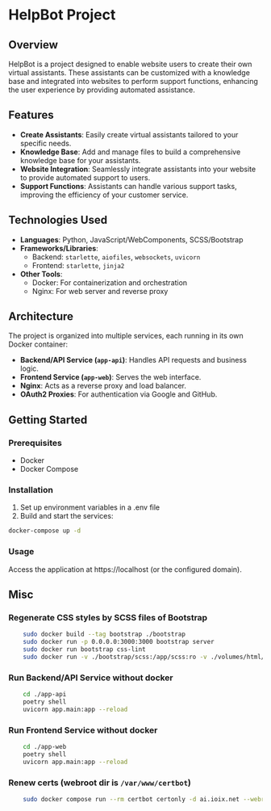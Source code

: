 # HelpBot Project

## Overview
HelpBot is a project designed to enable website users to create their own virtual assistants. These assistants can be customized with a knowledge base and integrated into websites to perform support functions, enhancing the user experience by providing automated assistance.


## Features
- **Create Assistants**: Easily create virtual assistants tailored to your specific needs.
- **Knowledge Base**: Add and manage files to build a comprehensive knowledge base for your assistants.
- **Website Integration**: Seamlessly integrate assistants into your website to provide automated support to users.
- **Support Functions**: Assistants can handle various support tasks, improving the efficiency of your customer service.


## Technologies Used
- **Languages**: Python, JavaScript/WebComponents, SCSS/Bootstrap
- **Frameworks/Libraries**: 
  - Backend: `starlette`, `aiofiles`, `websockets`, `uvicorn`
  - Frontend: `starlette`, `jinja2`
- **Other Tools**: 
  - Docker: For containerization and orchestration
  - Nginx: For web server and reverse proxy


## Architecture
The project is organized into multiple services, each running in its own Docker container:
- **Backend/API Service (`app-api`)**: Handles API requests and business logic.
- **Frontend Service (`app-web`)**: Serves the web interface.
- **Nginx**: Acts as a reverse proxy and load balancer.
- **OAuth2 Proxies**: For authentication via Google and GitHub.


## Getting Started

### Prerequisites
- Docker
- Docker Compose

### Installation
1. Set up environment variables in a .env file
2. Build and start the services:
```sh
docker-compose up -d
```

### Usage

Access the application at https://localhost (or the configured domain).

## Misc

### Regenerate CSS styles by SCSS files of Bootstrap
```sh
    sudo docker build --tag bootstrap ./bootstrap
    sudo docker run -p 0.0.0.0:3000:3000 bootstrap server
    sudo docker run bootstrap css-lint
    sudo docker run -v ./bootstrap/scss:/app/scss:ro -v ./volumes/html/_/bs:/app/css bootstrap css-compile

```

### Run Backend/API Service without docker
```sh
    cd ./app-api
    poetry shell
    uvicorn app.main:app --reload
```

### Run Frontend Service without docker
```sh
    cd ./app-web
    poetry shell
    uvicorn app.main:app --reload
```

### Renew certs (webroot dir is `/var/www/certbot`)
```sh
    sudo docker compose run --rm certbot certonly -d ai.ioix.net --webroot
```

